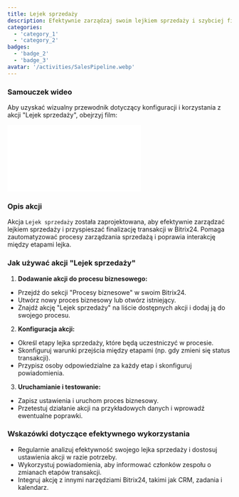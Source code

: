 ```yaml
---
title: Lejek sprzedaży
description: Efektywnie zarządzaj swoim lejkiem sprzedaży i szybciej finalizuj transakcje.
categories:
  - 'category_1'
  - 'category_2'
badges:
  - 'badge_2'
  - 'badge_3'
avatar: '/activities/SalesPipeline.webp'
---
```

### Samouczek wideo

Aby uzyskać wizualny przewodnik dotyczący konfiguracji i korzystania z akcji "Lejek sprzedaży", obejrzyj film:

<iframe
  class="aspect-video w-full mb-2 "
  src="//www.youtube.com/embed/OyzJd8BcTfY?feature=oembed&rel=0"
  frameborder="0"
  allow="accelerometer; autoplay; encrypted-media; gyroscope"
  allowfullscreen>
</iframe>

### Opis akcji

Akcja `Lejek sprzedaży` została zaprojektowana, aby efektywnie zarządzać lejkiem sprzedaży i przyspieszać finalizację transakcji w Bitrix24. Pomaga zautomatyzować procesy zarządzania sprzedażą i poprawia interakcję między etapami lejka.

### Jak używać akcji "Lejek sprzedaży"

1. **Dodawanie akcji do procesu biznesowego:**
  - Przejdź do sekcji "Procesy biznesowe" w swoim Bitrix24.
  - Utwórz nowy proces biznesowy lub otwórz istniejący.
  - Znajdź akcję "Lejek sprzedaży" na liście dostępnych akcji i dodaj ją do swojego procesu.

2. **Konfiguracja akcji:**
  - Określ etapy lejka sprzedaży, które będą uczestniczyć w procesie.
  - Skonfiguruj warunki przejścia między etapami (np. gdy zmieni się status transakcji).
  - Przypisz osoby odpowiedzialne za każdy etap i skonfiguruj powiadomienia.

3. **Uruchamianie i testowanie:**
  - Zapisz ustawienia i uruchom proces biznesowy.
  - Przetestuj działanie akcji na przykładowych danych i wprowadź ewentualne poprawki.

### Wskazówki dotyczące efektywnego wykorzystania

- Regularnie analizuj efektywność swojego lejka sprzedaży i dostosuj ustawienia akcji w razie potrzeby.
- Wykorzystuj powiadomienia, aby informować członków zespołu o zmianach etapów transakcji.
- Integruj akcję z innymi narzędziami Bitrix24, takimi jak CRM, zadania i kalendarz.